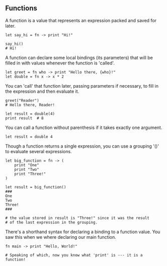 ## Functions

A function is a value that represents an expression packed and saved for later.

```nano
let say_hi = fn -> print "Hi!"

say_hi()
# Hi!
```
A function can declare some local bindings (its parameters) that will be filled in with values whenever the function is 'called'.
```nano
let greet = fn who -> print "Hello there, {who}!"
let double = fn x -> x * 2
```
You can 'call' that function later, passing parameters if necessary, to fill in the expression and then evaluate it.

```nano
greet("Reader")
# Hello there, Reader!

let result = double(4)
print result  # 8
```

You can call a function without parenthesis if it takes exactly one argument.

```nano
let result = double 4
```

Though a function returns a single expression, you can use a grouping '()' to evaluate several expressions.
```nano
let big_function = fn -> (
    print "One"
    print "Two"
    print "Three!"
)

let result = big_function()
###
One
Two
Three!
###

# the value stored in result is "Three!" since it was the result
# of the last expression in the grouping.
```

There's a shorthand syntax for declaring a binding to a function value. You saw this when we where declaring our main function.

```nano
fn main -> print "Hello, World!"

# Speaking of which, now you know what 'print' is --- it is a function!
```
